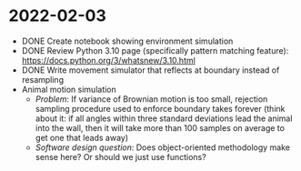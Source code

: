 # 2022-02-03

- DONE Create notebook showing environment simulation
- DONE Review Python 3.10 page (specifically pattern matching feature): https://docs.python.org/3/whatsnew/3.10.html
- DONE Write movement simulator that reflects at boundary instead of resampling
- Animal motion simulation 
	- _Problem_: If variance of Brownian motion is too small, rejection sampling procedure used to enforce boundary takes forever (think about it: if all angles within three standard deviations lead the animal into the wall, then it will take more than 100 samples on average to get one that leads away)
	- _Software design question_: Does object-oriented methodology make sense here? Or should we just use functions?
